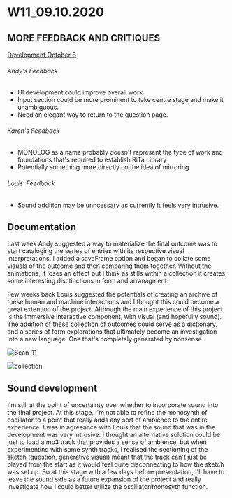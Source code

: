# W11_09.10.2020

## MORE FEEDBACK AND CRITIQUES

[Development October 8](https://mikewlam.github.io/S2A/2.project_development/sketch_01_update8_Oct/index.html)

###### Andy's Feedback
- UI development could improve overall work
- Input section could be more prominent to take centre stage and make it unambiguous.
- Need an elegant way to return to the question page.

###### Karen's Feedback
- MONOLOG as a name probably doesn't represent the type of work and foundations that's required to establish RiTa Library
- Potentially something more directly on the idea of mirroring

###### Louis' Feedback
- Sound addition may be unncessary as currently it feels very intrusive.

## Documentation

Last week Andy suggested a way to materialize the final outcome was to start cataloging the series of entries with its respective visual interpretations. I added a saveFrame option and began to collate some visuals of the outcome and then comparing them together. Without the animations, it loses an effect but I think as stills within a collection it creates some interesting disctinctions in form and arranagment.

Few weeks back Louis suggested the potentials of creating an archive of these human and machine interactions and I thought this could become a great extention of the project. Although the main experience of this project is the immersive interactive component, with visual (and hopefully sound). The addition of these collection of outcomes could serve as a dictionary, and a series of form explorations that ultimately become an investigation into a new language. One that's completely generated by nonsense.

![Scan-11](https://user-images.githubusercontent.com/68724434/96661333-89557280-1397-11eb-8d71-d91c1a507171.gif)

![collection](https://user-images.githubusercontent.com/68724434/96666408-c70bc880-13a2-11eb-9f04-f40129a876de.jpg)

## Sound development

I'm still at the point of uncertainty over whether to incorporate sound into the final project. At this stage, I'm not able to refine the monosynth of oscillator to a point that really adds any sort of ambience to the entire experience. I was in agreeance with Louis that the sound that was in the development was very intrusive. I thought an alternative solution could be just to load a mp3 track that provides a sense of ambience, but when experimenting with some synth tracks, I realised the sectioning of the sketch (question, generative visual) meant that the track can't just be played from the start as it would feel quite disconnecting to how the sketch was set up. So at this stage with a few days before presentation, I'll have to leave the sound side as a future expansion of the project and really investigate how I could better utilize the oscillator/monosyth function.
